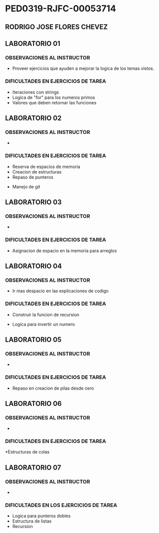 # PED0319-RJFC-00053714

## RODRIGO JOSE FLORES CHEVEZ

## LABORATORIO 01

### OBSERVACIONES AL INSTRUCTOR

- Proveer ejercicios que ayuden a mejorar la logica de los temas vistos.

### DIFICULTADES EN EJERCICIOS DE TAREA

- Iteraciones con strings
- Logica de "for" para los numeros primos
- Valores que deben retornar las funciones

## LABORATORIO 02

### OBSERVACIONES AL INSTRUCTOR

-

### DIFICULTADES EN EJERCICIOS DE TAREA

- Reserva de espacios de memoria
- Creacion de estructuras
- Repaso de punteros

* Manejo de git

## LABORATORIO 03

### OBSERVACIONES AL INSTRUCTOR

*

### DIFICULTADES EN EJERCICIOS DE TAREA

- Asignacion de espacio en la memoria para arreglos

## LABORATORIO 04

### OBSERVACIONES AL INSTRUCTOR

* Ir mas despacio en las explicaciones de codigo


### DIFICULTADES EN EJERCICIOS DE TAREA

- Construir la funcion de recursion
* Logica para invertir un numero

## LABORATORIO 05

### OBSERVACIONES AL INSTRUCTOR
* 

### DIFICULTADES EN EJERCICIOS DE TAREA
* Repaso en creacion de pilas desde cero

## LABORATORIO 06   

### OBSERVACIONES AL INSTRUCTOR 
*

### DIFICULTADES EN EJERCICIOS DE TAREA
*Estructuras de colas

## LABORATORIO 07

### OBSERVACIONES AL INSTRUCTOR
*

### DIFICULTADES EN LOS EJERCICIOS DE TAREA
* Logica para punteros dobles
* Estructura de listas
* Recursion